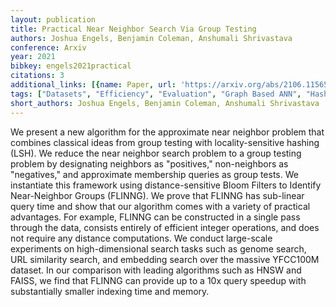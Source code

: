 ```yaml
---
layout: publication
title: Practical Near Neighbor Search Via Group Testing
authors: Joshua Engels, Benjamin Coleman, Anshumali Shrivastava
conference: Arxiv
year: 2021
bibkey: engels2021practical
citations: 3
additional_links: [{name: Paper, url: 'https://arxiv.org/abs/2106.11565'}]
tags: ["Datasets", "Efficiency", "Evaluation", "Graph Based ANN", "Hashing Methods", "Locality-Sensitive-Hashing", "Scalability", "Similarity Search", "Tools & Libraries"]
short_authors: Joshua Engels, Benjamin Coleman, Anshumali Shrivastava
---
```

We present a new algorithm for the approximate near neighbor problem that
combines classical ideas from group testing with locality-sensitive hashing
(LSH). We reduce the near neighbor search problem to a group testing problem by
designating neighbors as "positives," non-neighbors as "negatives," and
approximate membership queries as group tests. We instantiate this framework
using distance-sensitive Bloom Filters to Identify Near-Neighbor Groups
(FLINNG). We prove that FLINNG has sub-linear query time and show that our
algorithm comes with a variety of practical advantages. For example, FLINNG can
be constructed in a single pass through the data, consists entirely of
efficient integer operations, and does not require any distance computations.
We conduct large-scale experiments on high-dimensional search tasks such as
genome search, URL similarity search, and embedding search over the massive
YFCC100M dataset. In our comparison with leading algorithms such as HNSW and
FAISS, we find that FLINNG can provide up to a 10x query speedup with
substantially smaller indexing time and memory.